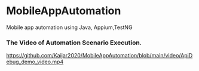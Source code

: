 # MobileAppAutomation
Mobile app automation using Java, Appium,TestNG

### The Video of Automation Scenario Execution.
https://github.com/Kaijar2020/MobileAppAutomation/blob/main/video/ApiDebug_demo_video.mp4
